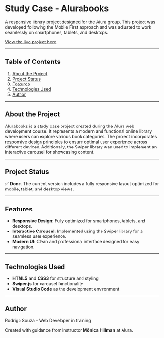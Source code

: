 # Study Case - Alurabooks

A responsive library project designed for the Alura group. This project was developed following the Mobile First approach and was adjusted to work seamlessly on smartphones, tablets, and desktops.

[View the live project here](https://study-case-alurabooks.vercel.app/)

---

## Table of Contents
1. [About the Project](#about-the-project)
2. [Project Status](#project-status)
3. [Features](#features)
4. [Technologies Used](#technologies-used)
5. [Author](#author)

---

## About the Project

Alurabooks is a study case project created during the Alura web development course. It represents a modern and functional online library where users can explore various book categories. The project incorporates responsive design principles to ensure optimal user experience across different devices. Additionally, the Swiper library was used to implement an interactive carousel for showcasing content.

---

## Project Status

✅ **Done**. The current version includes a fully responsive layout optimized for mobile, tablet, and desktop views.

---

## Features

- **Responsive Design**: Fully optimized for smartphones, tablets, and desktops.
- **Interactive Carousel**: Implemented using the Swiper library for a seamless user experience.
- **Modern UI**: Clean and professional interface designed for easy navigation.

---

## Technologies Used

- **HTML5** and **CSS3** for structure and styling
- **Swiper.js** for carousel functionality
- **Visual Studio Code** as the development environment

---

## Author

Rodrigo Souza - Web Developer in training  

Created with guidance from instructor **Mônica Hillman** at Alura.
